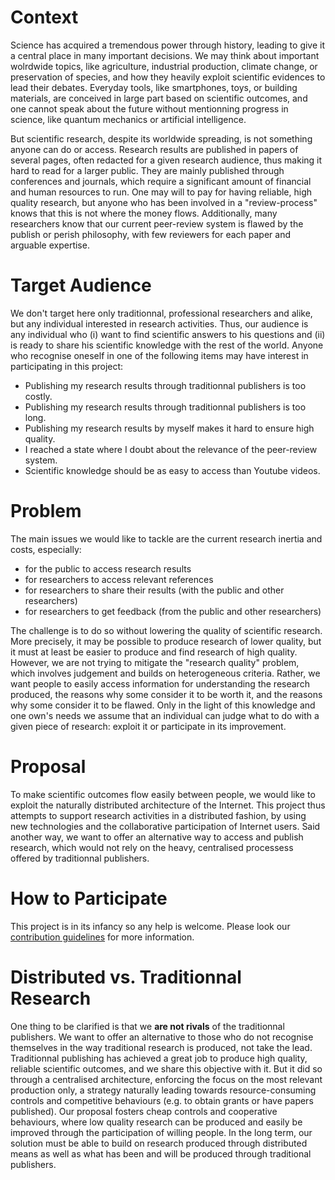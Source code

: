 # Context

Science has acquired a tremendous power through history, leading to give it a central place in many important decisions.
We may think about important wolrdwide topics, like agriculture, industrial production, climate change, or preservation of species, and how they heavily exploit scientific evidences to lead their debates.
Everyday tools, like smartphones, toys, or building materials, are conceived in large part based on scientific outcomes, and one cannot speak about the future without mentionning progress in science, like quantum mechanics or artificial intelligence.

But scientific research, despite its worldwide spreading, is not something anyone can do or access.
Research results are published in papers of several pages, often redacted for a given research audience, thus making it hard to read for a larger public.
They are mainly published through conferences and journals, which require a significant amount of financial and human resources to run.
One may will to pay for having reliable, high quality research, but anyone who has been involved in a "review-process" knows that this is not where the money flows.
Additionally, many researchers know that our current peer-review system is flawed by the publish or perish philosophy, with few reviewers for each paper and arguable expertise.

# Target Audience

We don't target here only traditionnal, professional researchers and alike, but any individual interested in research activities.
Thus, our audience is any individual who (i) want to find scientific answers to his questions and (ii) is ready to share his scientific knowledge with the rest of the world.
Anyone who recognise oneself in one of the following items may have interest in participating in this project:
- Publishing my research results through traditionnal publishers is too costly.
- Publishing my research results through traditionnal publishers is too long.
- Publishing my research results by myself makes it hard to ensure high quality.
- I reached a state where I doubt about the relevance of the peer-review system.
- Scientific knowledge should be as easy to access than Youtube videos.

# Problem

The main issues we would like to tackle are the current research inertia and costs, especially:
- for the public to access research results
- for researchers to access relevant references
- for researchers to share their results (with the public and other researchers)
- for researchers to get feedback (from the public and other researchers)

The challenge is to do so without lowering the quality of scientific research.
More precisely, it may be possible to produce research of lower quality, but it must at least be easier to produce and find research of high quality.
However, we are not trying to mitigate the "research quality" problem, which involves judgement and builds on heterogeneous criteria.
Rather, we want people to easily access information for understanding the research produced, the reasons why some consider it to be worth it, and the reasons why some consider it to be flawed.
Only in the light of this knowledge and one own's needs we assume that an individual can judge what to do with a given piece of research: exploit it or participate in its improvement.

# Proposal

To make scientific outcomes flow easily between people, we would like to exploit the naturally distributed architecture of the Internet.
This project thus attempts to support research activities in a distributed fashion, by using new technologies and the collaborative participation of Internet users.
Said another way, we want to offer an alternative way to access and publish research, which would not rely on the heavy, centralised processess offered by traditionnal publishers.

# How to Participate

This project is in its infancy so any help is welcome.
Please look our [contribution guidelines](contributing.md) for more information.

# Distributed vs. Traditionnal Research

One thing to be clarified is that we **are not rivals** of the traditionnal publishers.
We want to offer an alternative to those who do not recognise themselves in the way traditional research is produced, not take the lead.
Traditionnal publishing has achieved a great job to produce high quality, reliable scientific outcomes, and we share this objective with it.
But it did so through a centralised architecture, enforcing the focus on the most relevant production only, a strategy naturally leading towards resource-consuming controls and competitive behaviours (e.g. to obtain grants or have papers published).
Our proposal fosters cheap controls and cooperative behaviours, where low quality research can be produced and easily be improved through the participation of willing people.
In the long term, our solution must be able to build on research produced through distributed means as well as what has been and will be produced through traditional publishers.
